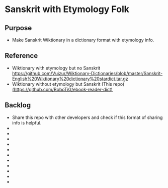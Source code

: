 # Sanskrit with Etymology Folk

## Purpose
- Make Sanskrit Wiktionary in a dictionary format with etymology info.
## Reference
- Wiktionary with etymology but no Sanskrit
https://github.com/Vuizur/Wiktionary-Dictionaries/blob/master/Sanskrit-English%20Wiktionary%20dictionary%20stardict.tar.gz
- Wiktionary without etymology but Sanskrit (This repo)
[(https://github.com/BoboTiG/ebook-reader-dict)](https://github.com/BoboTiG/ebook-reader-dict?tab=readme-ov-file#ebook-reader-dictionaries)

## Backlog
- Share this repo with other developers and check if this format of sharing info is helpful.
-
-
-
-
-
-
-
-
-
-
-


